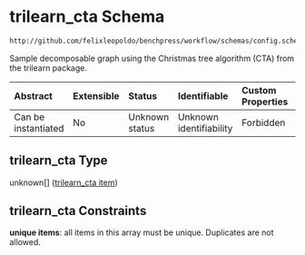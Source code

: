 # trilearn_cta Schema

```txt
http://github.com/felixleopoldo/benchpress/workflow/schemas/config.schema.json#/properties/resources/properties/graph/properties/trilearn_cta
```

Sample decomposable graph using the Christmas tree algorithm (CTA) from the trilearn package.

| Abstract            | Extensible | Status         | Identifiable            | Custom Properties | Additional Properties | Access Restrictions | Defined In                                                       |
| :------------------ | :--------- | :------------- | :---------------------- | :---------------- | :-------------------- | :------------------ | :--------------------------------------------------------------- |
| Can be instantiated | No         | Unknown status | Unknown identifiability | Forbidden         | Allowed               | none                | [config.schema.json*](config.schema.json "open original schema") |

## trilearn_cta Type

unknown\[] ([trilearn_cta item](config-definitions-trilearn_cta-item.md))

## trilearn_cta Constraints

**unique items**: all items in this array must be unique. Duplicates are not allowed.
